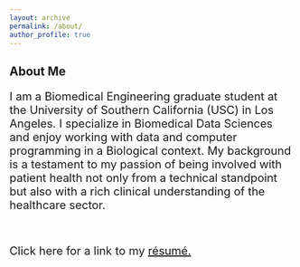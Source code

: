 ```yaml
---
layout: archive
permalink: /about/
author_profile: true
---
```


<h2>About Me</h2>
<p style="font-size:20px"> I am a Biomedical Engineering graduate student at the University of Southern California (USC) in Los Angeles. I specialize in Biomedical Data Sciences and enjoy working with data and computer programming in a Biological context. My background is a testament to my passion of being involved with patient health not only from a technical standpoint but also with a rich clinical understanding of the healthcare sector. </p>
<br>
<p style='font-size:20px'> Click here for a link to my <a href="file:///Users/nikitavakoli/Desktop/Resumes/Niki_Tavakoli.pdf">résumé.</a> 
